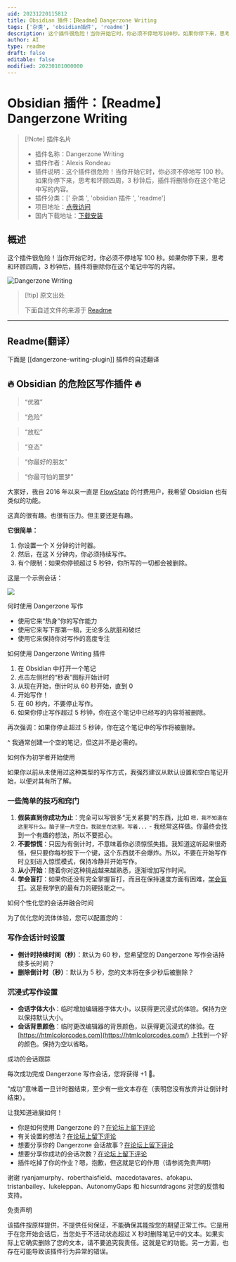 ```yaml
---
uid: 20231220115812
title: Obsidian 插件：【Readme】Dangerzone Writing
tags: ['杂类', 'obsidian插件', 'readme']
description: 这个插件很危险！当你开始它时，你必须不停地写100秒。如果你停下来，思考和环顾四周，3秒钟后，插件将删除你在这个笔记中写的内容。
author: AI
type: readme
draft: false
editable: false
modified: 20230101000000
---
```


# Obsidian 插件：【Readme】Dangerzone Writing

> [!Note] 插件名片
> - 插件名称：Dangerzone Writing
> - 插件作者：Alexis Rondeau
> - 插件说明：这个插件很危险！当你开始它时，你必须不停地写 100 秒。如果你停下来，思考和环顾四周，3 秒钟后，插件将删除你在这个笔记中写的内容。
> - 插件分类：[' 杂类 ', 'obsidian 插件 ', 'readme']
> - 项目地址：[点我访问](https://github.com/akaalias/dangerzone-writing-plugin)
> - 国内下载地址：[下载安装](https://pkmer.cn/products/plugin/pluginMarket/?dangerzone-writing-plugin)

## 概述

这个插件很危险！当你开始它时，你必须不停地写 100 秒。如果你停下来，思考和环顾四周，3 秒钟后，插件将删除你在这个笔记中写的内容。

![Dangerzone Writing](https://cdn.pkmer.cn/covers/dangerzone-writing-plugin_new.gif)

> [!tip] 原文出处
>
>下面自述文件的来源于 [Readme](https://ghproxy.net/https://raw.githubusercontent.com/akaalias/dangerzone-writing-plugin/master/README.md)

---

## Readme(翻译）

下面是 [[dangerzone-writing-plugin]] 插件的自述翻译

## 🔥 Obsidian 的危险区写作插件 🔥

> “优雅”

> “危险”

> “放松”

> “变态”

> “你最好的朋友”

> “你最可怕的噩梦”

大家好，我自 2016 年以来一直是 [FlowState](https://apps.apple.com/de/app/flowstate/id1060276201) 的付费用户，我希望 Obsidian 也有类似的功能。

这真的很有趣。也很有压力。但主要还是有趣。

**它很简单：**

1. 你设置一个 X 分钟的计时器。
2. 然后，在这 X 分钟内，你必须持续写作。
3. 有个限制：如果你停顿超过 5 秒钟，你所写的一切都会被删除。

这是一个示例会话：

![](https://cdn.pkmer.cn/covers/dangerzone-writing-plugin_1_0.gif)

何时使用 Dangerzone 写作

- 使用它来“热身”你的写作能力
- 使用它来写下那第一稿，无论多么肮脏和破烂
- 使用它来保持你对写作的高度专注

如何使用 Dangerzone Writing 插件

1. 在 Obsidian 中打开一个笔记
2. 点击左侧栏的“秒表”图标开始计时
3. 从现在开始，倒计时从 60 秒开始，直到 0
4. 开始写作！
5. 在 60 秒内，不要停止写作。
6. 如果你停止写作超过 5 秒钟，你在这个笔记中已经写的内容将被删除。

再次强调：如果你停止超过 5 秒钟，你在这个笔记中的写作将被删除。

^ 我通常创建一个空的笔记，但这并不是必需的。

如何作为初学者开始使用

如果你以前从未使用过这种类型的写作方式，我强烈建议从默认设置和空白笔记开始，以便对其有所了解。

### 一些简单的技巧和窍门

1. **假装直到你成功为止**：完全可以写很多“无关紧要”的东西，比如 `嗯，我不知道在这里写什么。脑子里一片空白。我就坐在这里。写着...` - 我经常这样做。你最终会找到一个有趣的想法，所以不要担心。
2. **不要惊慌**：只因为有倒计时，不意味着你必须惊慌失措。我知道这听起来很奇怪，但只要你每秒按下一个键，这个东西就不会爆炸。所以，不要在开始写作时立刻进入惊慌模式，保持冷静并开始写作。
3. **从小开始**：随着你对这种挑战越来越熟悉，逐渐增加写作时间。
4. **学会盲打**：如果你还没有完全掌握盲打，而且在保持速度方面有困难，[学会盲打](https://www.typingclub.com/)。这是我学到的最有力的硬技能之一。

如何个性化您的会话并融合时间

为了优化您的流体体验，您可以配置您的：

### 写作会话计时设置

- **倒计时持续时间（秒）**：默认为 60 秒，您希望您的 Dangerzone 写作会话持续多长时间？
- **删除倒计时（秒）**：默认为 5 秒，您的文本将在多少秒后被删除？

### 沉浸式写作设置

- **会话字体大小**：临时增加编辑器字体大小，以获得更沉浸式的体验。保持为空以保持默认大小。
- **会话背景颜色**：临时更改编辑器的背景颜色，以获得更沉浸式的体验。在 [https://htmlcolorcodes.com](https://htmlcolorcodes.com/) 上找到一个好的颜色。保持为空以省略。

成功的会话跟踪

每次成功完成 Dangerzone 写作会话，您将获得 +1 🎉。

“成功”意味着一旦计时器结束，至少有一些文本存在（表明您没有放弃并让倒计时结束）。

让我知道进展如何！

- 你是如何使用 Dangerzone 的？[在论坛上留下评论](https://forum.obsidian.md/t/dangerzone-flowstate-like-plugin-prototype/8776)
- 有关设置的想法？[在论坛上留下评论](https://forum.obsidian.md/t/dangerzone-flowstate-like-plugin-prototype/8776)
- 想要分享你的 Dangerzone 会话故事？[在论坛上留下评论](https://forum.obsidian.md/t/dangerzone-flowstate-like-plugin-prototype/8776)
- 想要分享你成功的会话次数？[在论坛上留下评论](https://forum.obsidian.md/t/dangerzone-flowstate-like-plugin-prototype/8776)
- 插件吃掉了你的作业？嗯，抱歉，但这就是它的作用（请参阅免责声明）

谢谢 ryanjamurphy、roberthaisfield、macedotavares、afokapu、tristanbailey、lukeleppan、AutonomyGaps 和 hicsuntdragons 对您的反馈和支持。

免责声明

该插件按原样提供，不提供任何保证，不能确保其能按您的期望正常工作。它是用于在您开始会话后，当您处于不活动状态超过 X 秒时删除笔记中的文本。如果实际上它确实删除了您的文本，请不要追究我责任。这就是它的功能。另一方面，也存在可能导致该插件行为异常的错误。
